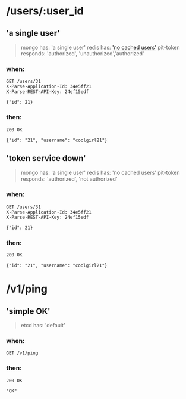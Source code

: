 # /users/:user_id

'a single user'
---------------
	
> mongo has: 'a single user'
> redis has: ['no cached users'](http://github.com/dockpit/pit-token)
> pit-token responds: 'authorized', 'unauthorized','authorized'

### when:

	GET /users/31
	X-Parse-Application-Id: 34e5ff21
	X-Parse-REST-API-Key: 24ef15edf

	{"id": 21}

### then:

	200 OK

	{"id": "21", "username": "coolgirl21"}
	
'token service down'
---------------
	
> mongo has: 'a single user'
> redis has: 'no cached users'
> pit-token responds: 'authorized', 'not authorized'

### when:

	GET /users/31
	X-Parse-Application-Id: 34e5ff21
	X-Parse-REST-API-Key: 24ef15edf

	{"id": 21}

### then:

	200 OK

	{"id": "21", "username": "coolgirl21"}

# /v1/ping

## 'simple OK'

> etcd has: 'default'

### when:

	GET /v1/ping

### then:

	200 OK

	"OK"